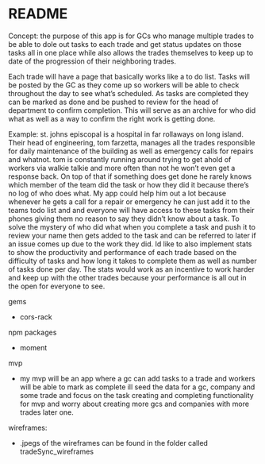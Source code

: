 # README
Concept: the purpose of this app is for GCs who manage multiple trades to be able to dole out tasks to each trade and get status updates on those tasks all in one place while also allows the trades themselves to keep up to date of the progression of their neighboring trades.

Each trade will have a page that basically works like a to do list. Tasks will be posted by the GC as they come up so workers will be able to check throughout the day to see what’s scheduled. As tasks are completed they can be marked as done and be pushed to review for the head of department to confirm completion. This will serve as an archive for who did what as well as a way to confirm the right work is getting done.

Example: st. johns episcopal is a hospital in far rollaways on long island. Their head of engineering, tom farzetta, manages all the trades responsible for daily maintenance of the building as well as emergency calls for repairs and whatnot. tom is constantly running around trying to get ahold of workers via walkie talkie and more often than not he won’t even get a response back. On top of that if something does get done he rarely knows which member of the team did the task or how they did it because there’s no log of who does what. My app could help him out a lot because whenever he gets a call for a repair or emergency he can just add it to the teams todo list and and everyone will have access to these tasks from their phones giving them no reason to say they didn’t know about a task. To solve the mystery of who did what when you complete a task and push it to review your name then gets added to the task and can be referred to later if an issue comes up due to the work they did. Id like to also implement stats to show the productivity and performance of each trade based on the difficulty of tasks and how long it takes to complete them as well as number of tasks done per day. The stats would work as an incentive to work harder and keep up with the other trades because your performance is all out in the open for everyone to see.

gems
- cors-rack

npm packages
- moment

mvp
- my mvp will be an app where a gc can add tasks to a trade and workers will be able to mark as complete ill seed the data for a gc, company and some trade and focus on the task creating and completing functionality for mvp and worry about creating more gcs and companies with more trades later one.

wireframes:
- .jpegs of the wireframes can be found in the folder called tradeSync_wireframes
